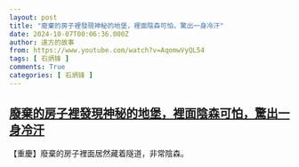 ```yaml
---
layout: post
title: "廢棄的房子裡發現神秘的地堡，裡面陰森可怕，驚出一身冷汗"
date: 2024-10-07T00:06:36.000Z
author: 遠方的故事
from: https://www.youtube.com/watch?v=AqomwVyQL54
tags: [ 石炳锋 ]
comments: True
categories: [ 石炳锋 ]
---
```

<!--1728259596000-->
[廢棄的房子裡發現神秘的地堡，裡面陰森可怕，驚出一身冷汗](https://www.youtube.com/watch?v=AqomwVyQL54)
------

<div>
【重慶】廢棄的房子裡面居然藏着隧道，非常陰森。
</div>
